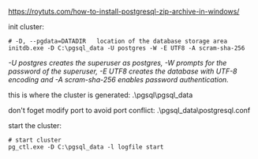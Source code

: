 https://roytuts.com/how-to-install-postgresql-zip-archive-in-windows/

init cluster:
```
# -D, --pgdata=DATADIR   location of the database storage area
initdb.exe -D C:\pgsql_data -U postgres -W -E UTF8 -A scram-sha-256

```

_-U postgres creates the superuser as postgres, -W prompts for the password of the superuser, -E UTF8 creates the database with UTF-8 encoding and -A scram-sha-256 enables password authentication._


this is where the cluster is generated: 
.\pgsql\pgsql_data


don't foget modify port to avoid port conflict: .\pgsql_data\postgresql.conf

start the cluster:
```
# start cluster
pg_ctl.exe -D C:\pgsql_data -l logfile start
```



